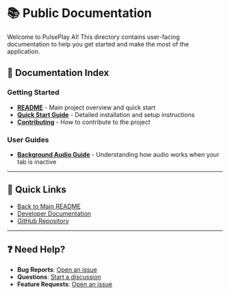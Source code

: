 # 📚 Public Documentation

Welcome to PulsePlay AI! This directory contains user-facing documentation to help you get started and make the most of the application.

## 📖 Documentation Index

### Getting Started
- **[README](README.md)** - Main project overview and quick start
- **[Quick Start Guide](QUICK_START.md)** - Detailed installation and setup instructions
- **[Contributing](CONTRIBUTING.md)** - How to contribute to the project

### User Guides
- **[Background Audio Guide](../developer/BACKGROUND_AUDIO.md)** - Understanding how audio works when your tab is inactive

---

## 🎯 Quick Links

- [Back to Main README](../../README.md)
- [Developer Documentation](../developer/INDEX.md)
- [GitHub Repository](https://github.com/retiarylime/pulseplay-ai)

---

## ❓ Need Help?

- **Bug Reports**: [Open an issue](https://github.com/retiarylime/pulseplay-ai/issues)
- **Questions**: [Start a discussion](https://github.com/retiarylime/pulseplay-ai/discussions)
- **Feature Requests**: [Open an issue](https://github.com/retiarylime/pulseplay-ai/issues/new)
